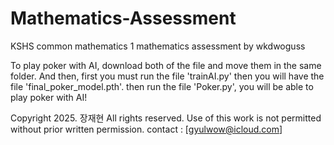 # Mathematics-Assessment
KSHS common mathematics 1 mathematics assessment by wkdwoguss


To play poker with AI, download both of the file and move them in the same folder.
And then, first you must run the file 'trainAI.py' then you will have the file 'final_poker_model.pth'.
then run the file 'Poker.py', you will be able to play poker with AI!


Copyright 2025. 장재현 All rights reserved.
Use of this work is not permitted without prior written permission.
contact : [gyulwow@icloud.com]
